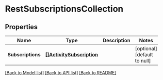 # RestSubscriptionsCollection

## Properties
Name | Type | Description | Notes
------------ | ------------- | ------------- | -------------
**Subscriptions** | [**[]ActivitySubscription**](activitySubscription.md) |  | [optional] [default to null]

[[Back to Model list]](../../README.md#documentation-for-models) [[Back to API list]](../../README.md#documentation-for-api-endpoints) [[Back to README]](../../README.md)


